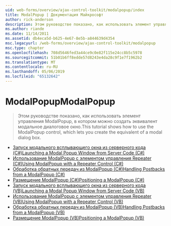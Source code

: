 ```yaml
---
uid: web-forms/overview/ajax-control-toolkit/modalpopup/index
title: ModalPopup | Документация Майкрософт
author: rick-anderson
description: Этом руководстве показано, как использовать элемент управления ModalPopup, в котором можно создать эквивалент модальное диалоговое окно.
ms.author: riande
ms.date: 11/14/2011
ms.assetid: db4eca5d-b625-4e67-8e5b-a844639d4354
msc.legacyurl: /web-forms/overview/ajax-control-toolkit/modalpopup
msc.type: chapter
ms.openlocfilehash: 708d5646fed3a44ce9c0e82f115e24cc8b5c5978
ms.sourcegitcommit: 51b01b6ff8edde57d8243e4da28c9f1e7f1962b2
ms.translationtype: MT
ms.contentlocale: ru-RU
ms.lasthandoff: 05/06/2019
ms.locfileid: "65132642"
---
```

# <a name="modalpopup"></a><span data-ttu-id="3e0aa-103">ModalPopup</span><span class="sxs-lookup"><span data-stu-id="3e0aa-103">ModalPopup</span></span>

> <span data-ttu-id="3e0aa-104">Этом руководстве показано, как использовать элемент управления ModalPopup, в котором можно создать эквивалент модальное диалоговое окно.</span><span class="sxs-lookup"><span data-stu-id="3e0aa-104">This tutorial shows how to use the ModalPopup control, which lets you create the equivalent of a modal dialog box.</span></span>

- [<span data-ttu-id="3e0aa-105">Запуск модального всплывающего окна из серверного кода (C#)</span><span class="sxs-lookup"><span data-stu-id="3e0aa-105">Launching a Modal Popup Window from Server Code (C#)</span></span>](launching-a-modal-popup-window-from-server-code-cs.md)
- [<span data-ttu-id="3e0aa-106">Использование ModalPopup с элементом управления Repeater (C#)</span><span class="sxs-lookup"><span data-stu-id="3e0aa-106">Using ModalPopup with a Repeater Control (C#)</span></span>](using-modalpopup-with-a-repeater-control-cs.md)
- [<span data-ttu-id="3e0aa-107">Обработка обратных передач из ModalPopup (C#)</span><span class="sxs-lookup"><span data-stu-id="3e0aa-107">Handling Postbacks from a ModalPopup (C#)</span></span>](handling-postbacks-from-a-modalpopup-cs.md)
- [<span data-ttu-id="3e0aa-108">Размещение ModalPopup (C#)</span><span class="sxs-lookup"><span data-stu-id="3e0aa-108">Positioning a ModalPopup (C#)</span></span>](positioning-a-modalpopup-cs.md)
- [<span data-ttu-id="3e0aa-109">Запуск модального всплывающего окна из серверного кода (VB)</span><span class="sxs-lookup"><span data-stu-id="3e0aa-109">Launching a Modal Popup Window from Server Code (VB)</span></span>](launching-a-modal-popup-window-from-server-code-vb.md)
- [<span data-ttu-id="3e0aa-110">Использование ModalPopup с элементом управления Repeater (VB)</span><span class="sxs-lookup"><span data-stu-id="3e0aa-110">Using ModalPopup with a Repeater Control (VB)</span></span>](using-modalpopup-with-a-repeater-control-vb.md)
- [<span data-ttu-id="3e0aa-111">Обработка обратных передач из ModalPopup (VB)</span><span class="sxs-lookup"><span data-stu-id="3e0aa-111">Handling Postbacks from a ModalPopup (VB)</span></span>](handling-postbacks-from-a-modalpopup-vb.md)
- [<span data-ttu-id="3e0aa-112">Размещение ModalPopup (VB)</span><span class="sxs-lookup"><span data-stu-id="3e0aa-112">Positioning a ModalPopup (VB)</span></span>](positioning-a-modalpopup-vb.md)
